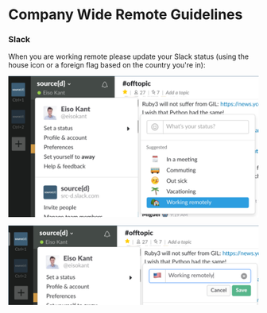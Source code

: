 # Company Wide Remote Guidelines

### Slack

When you are working remote please update your Slack status (using the house icon or a foreign flag based on the country you're in):

![Working remotely 1](images/remote_screenshot_1.png)

![Working remotely 2](images/remote_screenshot_2.png)

